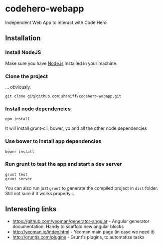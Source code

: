 codehero-webapp
===============

Independent Web App to interact with Code Hero

## Installation

### Install NodeJS
Make sure you have [Node.js](http://nodejs.org/) installed in your machine.

### Clone the project
... obviously.
```
git clone git@github.com:sheniff/codehero-webapp.git
```

### Install node dependencies
```
npm install
```
It will install grunt-cli, bower, yo and all the other node dependencies

### Use bower to install app dependencies
```
bower install
```

### Run grunt to test the app and start a dev server
```
grunt test
grunt server
```
You can also run just `grunt` to generate the compiled project in `dist` folder. Still not sure if it works properly...

## Interesting links
* https://github.com/yeoman/generator-angular - Angular generator documentation. Handy to scaffold new angular blocks
* http://yeoman.io/index.html - Yeoman main page (in case we need it)
* http://gruntjs.com/plugins - Grunt's plugins, to automatize tasks
